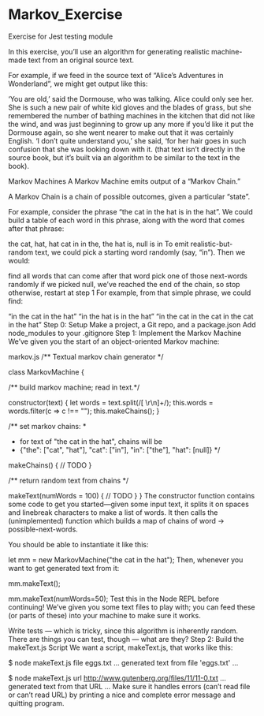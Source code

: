 # Markov_Exercise
Exercise for Jest testing module


In this exercise, you’ll use an algorithm for generating realistic machine-made text from an original source text.

For example, if we feed in the source text of “Alice’s Adventures in Wonderland”, we might get output like this:

‘You are old,’ said the Dormouse, who was talking. Alice could only see her. She is such a new pair of white kid gloves and the blades of grass, but she remembered the number of bathing machines in the kitchen that did not like the wind, and was just beginning to grow up any more if you’d like it put the Dormouse again, so she went nearer to make out that it was certainly English. ‘I don’t quite understand you,’ she said, ‘for her hair goes in such confusion that she was looking down with it.
(that text isn’t directly in the source book, but it’s built via an algorithm to be similar to the text in the book).

Markov Machines
A Markov Machine emits output of a “Markov Chain.”

A Markov Chain is a chain of possible outcomes, given a particular “state”.

For example, consider the phrase “the cat in the hat is in the hat”. We could build a table of each word in this phrase, along with the word that comes after that phrase:

the	cat, hat, hat
cat	in
in	the, the
hat	is, null
is	in
To emit realistic-but-random text, we could pick a starting word randomly (say, “in”). Then we would:

find all words that can come after that word
pick one of those next-words randomly
if we picked null, we’ve reached the end of the chain, so stop
otherwise, restart at step 1
For example, from that simple phrase, we could find:

“in the cat in the hat”
“in the hat is in the hat”
“in the cat in the cat in the cat in the hat”
Step 0: Setup
Make a project, a Git repo, and a package.json
Add node_modules to your .gitignore
Step 1: Implement the Markov Machine
We’ve given you the start of an object-oriented Markov machine:

markov.js
/** Textual markov chain generator */


class MarkovMachine {

  /** build markov machine; read in text.*/

  constructor(text) {
    let words = text.split(/[ \r\n]+/);
    this.words = words.filter(c => c !== "");
    this.makeChains();
  }

  /** set markov chains:
   *
   *  for text of "the cat in the hat", chains will be
   *  {"the": ["cat", "hat"], "cat": ["in"], "in": ["the"], "hat": [null]} */

  makeChains() {
    // TODO
  }


  /** return random text from chains */

  makeText(numWords = 100) {
    // TODO
  }
}
The constructor function contains some code to get you started—given some input text, it splits it on spaces and linebreak characters to make a list of words. It then calls the (unimplemented) function which builds a map of chains of word → possible-next-words.

You should be able to instantiate it like this:

let mm = new MarkovMachine("the cat in the hat");
Then, whenever you want to get generated text from it:

mm.makeText();

mm.makeText(numWords=50);
Test this in the Node REPL before continuing! We’ve given you some text files to play with; you can feed these (or parts of these) into your machine to make sure it works.

Write tests — which is tricky, since this algorithm is inherently random. There are things you can test, though — what are they?
Step 2: Build the makeText.js Script
We want a script, makeText.js, that works like this:

$ node makeText.js file eggs.txt
... generated text from file 'eggs.txt' ...

$ node makeText.js url http://www.gutenberg.org/files/11/11-0.txt
... generated text from that URL ...
Make sure it handles errors (can’t read file or can’t read URL) by printing a nice and complete error message and quitting program.
